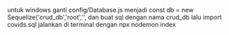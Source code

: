 untuk windows ganti config/Database.js menjadi
 const db = new Sequelize('crud_db','root','',
 dan buat sql dengan nama crud_db lalu import covids.sql
 jalankan di terminal dengan
 npx nodemon index

